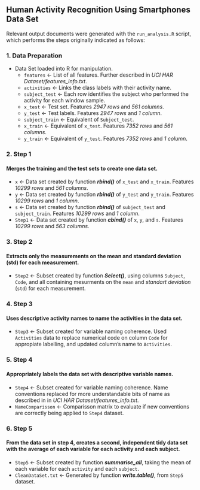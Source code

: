 Human Activity Recognition Using Smartphones Data Set
-----------------------------------------------------

Relevant output documents were generated with the `run_analysis.R`
script, which performs the steps originally indicated as follows:

### **1. Data Preparation**

-   Data Set loaded into R for manipulation.
    -   `features` \<- List of all features. Further described in *UCI
        HAR Dataset/features\_info.txt*.  
    -   `activities` \<- Links the class labels with their activity
        name.  
    -   `subject_test` \<- Each row identifies the subject who performed
        the activity for each window sample.  
    -   `x_test` \<- Test set. Features *2947 rows* and *561 columns*.  
    -   `y_test` \<- Test labels. Features *2947 rows* and *1 column*.  
    -   `subject_train` \<- Equivalent of `Subject_test`.  
    -   `x_train` \<- Equivalent of `x_test`. Features *7352 rows* and
        *561 columns*.  
    -   `y_train` \<- Equivalent of `y_test`. Features *7352 rows* and
        *1 column*.

### **2. Step 1**

#### Merges the training and the test sets to create one data set.

-   `x` \<- Data set created by function ***rbind()*** of `x_test` and
    `x_train`. Features *10299 rows* and *561 columns*.  
-   `y` \<- Data set created by function ***rbind()*** of `y_test` and
    `y_train`. Features *10299 rows* and *1 column*.  
-   `s` \<- Data set created by function ***rbind()*** of `subject_test`
    and `subject_train`. Features *10299 rows* and *1 column*.  
-   `Step1` \<- Data set created by function ***cbind()*** of `x`, `y`,
    and `s`. Features *10299 rows* and *563 columns*.

### **3. Step 2**

#### Extracts only the measurements on the mean and standard deviation (std) for each measurement.

-   `Step2` \<- Subset created by function ***Select()***, using columns
    `Subject`, `Code`, and all containing mesurments on the `mean` and
    *standart deviation* (`std`) for each measurement.

### **4. Step 3**

#### Uses descriptive activity names to name the activities in the data set.

-   `Step3` \<- Subset created for variable naming coherence. Used
    `Activities` data to replace numerical code on column `Code` for
    appropiate labelling, and updated column’s name to `Activities`.

### **5. Step 4**

#### Appropriately labels the data set with descriptive variable names.

-   `Step4` \<- Subset created for variable naming coherence. Name
    conventions replaced for more understandable bits of name as
    described in in *UCI HAR Dataset/features\_info.txt*.
-   `NameComparisson` \<- Comparisson matrix to evaluate if new
    conventions are correctly being applied to `Step4` dataset.

### **6. Step 5**

#### From the data set in step 4, creates a second, independent tidy data set with the average of each variable for each activity and each subject.

-   `Step5` \<- Subset created by function ***summarise\_all***, taking
    the mean of each variable for each `activity` and each `subject`.  
-   `CleanDataSet.txt` \<- Generated by function ***write.table()***,
    from `Step5` dataset.
